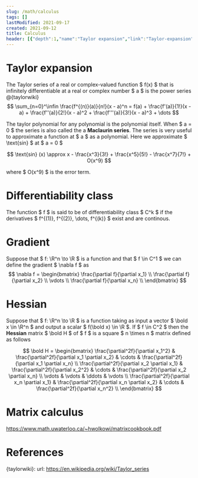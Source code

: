 ```yaml
---
slug: /math/calculus
tags: []
lastModified: 2021-09-17
created: 2021-09-12
title: Calculus
header: [{"depth":1,"name":"Taylor expansion","link":"Taylor-expansion"},{"depth":1,"name":"Differentiability class","link":"Differentiability-class"},{"depth":1,"name":"Gradient","link":"Gradient"},{"depth":1,"name":"Hessian","link":"Hessian"},{"depth":1,"name":"Matrix calculus","link":"Matrix-calculus"},{"depth":1,"name":"References","link":"References"}]
---
```


# Taylor expansion
The Taylor series of a real or complex-valued function $ f(x) $ that is infinitely differentiable at a real or complex number $ a $ is the power series @{taylorwiki}
$$
\sum_{n=0}^\infin \frac{f^{(n)}(a)}{n!}(x - a)^n = f(a) + \frac{f'(a)}{1!}(x - a) + \frac{f''(a)}{2!}(x - a)^2 + \frac{f'''(a)}{3!}(x - a)^3 + \dots
$$

The taylor polynomial for any polynomial is the polynomial itself. When $ a = 0 $ the series is also called the a **Maclaurin series**. The series is very useful to approximate a function at $ a $ as a polynomial. Here we approximate $ \text{sin} $ at $ a = 0 $

$$
\text{sin} (x) \approx x - \frac{x^3}{3!} + \frac{x^5}{5!} - \frac{x^7}{7!} + O(x^9)
$$

where $ O(x^9) $ is the error term.


# Differentiability class
The function $ f $ is said to be of differentiability class $ C^k $ if the derivatives $ f^{(1)}, f^{(2)}, \dots, f^{(k)} $ exist and are continous.


# Gradient
Suppose that $ f: \R^n \to \R $ is a function and that $ f \in C^1 $ we can define the gradient $ \nabla f $ as
$$
\nabla f =
\begin{bmatrix}
    \frac{\partial f}{\partial x_1}  \\
    \frac{\partial f}{\partial x_2}  \\
    \vdots  \\
    \frac{\partial f}{\partial x_n}  \\
\end{bmatrix}
$$

# Hessian
Suppose that $ f: \R^n \to \R $ is a function taking as input a vector $ \bold x \in \R^n $ and output a scalar $ f(\bold x) \in \R $. If $ f \in C^2 $ then the **Hessian** matrix $ \bold H $ of $ f $ is a square $ n \times n $ matrix defined as follows

$$
\bold H =
\begin{bmatrix}
    \frac{\partial^2f}{\partial x_1^2} & \frac{\partial^2f}{\partial x_1 \partial x_2} & \cdots & \frac{\partial^2f}{\partial x_1 \partial x_n} \\
    \frac{\partial^2f}{\partial x_2 \partial x_1} & \frac{\partial^2f}{\partial x_2^2} & \cdots & \frac{\partial^2f}{\partial x_2 \partial x_n} \\
    \vdots & \vdots & \ddots & \vdots \\
    \frac{\partial^2f}{\partial x_n \partial x_1} & \frac{\partial^2f}{\partial x_n \partial x_2} & \cdots & \frac{\partial^2f}{\partial x_n^2} \\
\end{bmatrix}
$$

# Matrix calculus
https://www.math.uwaterloo.ca/~hwolkowi/matrixcookbook.pdf


# References
{taylorwiki}:
    url: https://en.wikipedia.org/wiki/Taylor_series